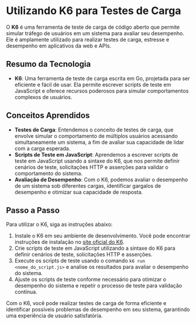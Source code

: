 # Utilizando K6 para Testes de Carga

O **K6** é uma ferramenta de teste de carga de código aberto que permite simular tráfego de usuários em um sistema para avaliar seu desempenho. Ele é amplamente utilizado para realizar testes de carga, estresse e desempenho em aplicativos da web e APIs.

## Resumo da Tecnologia

- **K6**: Uma ferramenta de teste de carga escrita em Go, projetada para ser eficiente e fácil de usar. Ela permite escrever scripts de teste em JavaScript e oferece recursos poderosos para simular comportamentos complexos de usuários.

## Conceitos Aprendidos

- **Testes de Carga**: Entendemos o conceito de testes de carga, que envolve simular o comportamento de múltiplos usuários acessando simultaneamente um sistema, a fim de avaliar sua capacidade de lidar com a carga esperada.
- **Scripts de Teste em JavaScript**: Aprendemos a escrever scripts de teste em JavaScript usando a sintaxe do K6, que nos permite definir cenários de teste, solicitações HTTP e asserções para validar o comportamento do sistema.
- **Avaliação de Desempenho**: Com o K6, podemos avaliar o desempenho de um sistema sob diferentes cargas, identificar gargalos de desempenho e otimizar sua capacidade de resposta.

## Passo a Passo

Para utilizar o K6, siga as instruções abaixo:

1. Instale o K6 em seu ambiente de desenvolvimento. Você pode encontrar instruções de instalação no [site oficial do K6](https://k6.io/docs/getting-started/installation).
2. Crie scripts de teste em JavaScript utilizando a sintaxe do K6 para definir cenários de teste, solicitações HTTP e asserções.
3. Execute os scripts de teste usando o comando `k6 run <nome_do_script.js>` e analise os resultados para avaliar o desempenho do sistema.
4. Ajuste os scripts de teste conforme necessário para otimizar o desempenho do sistema e repetir o processo de teste para validação contínua.

Com o K6, você pode realizar testes de carga de forma eficiente e identificar possíveis problemas de desempenho em seu sistema, garantindo uma experiência de usuário satisfatória.
